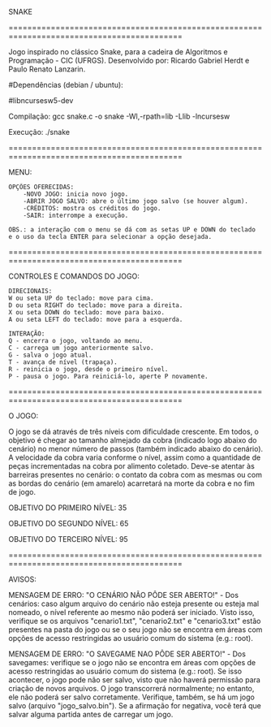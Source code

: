 
SNAKE

===========================================================================================

Jogo inspirado no clássico Snake, para a cadeira de Algoritmos e Programação - CIC (UFRGS). 
Desenvolvido por: Ricardo Gabriel Herdt e Paulo Renato Lanzarin.

#Dependências (debian / ubuntu):

#libncursesw5-dev

Compilação:
gcc snake.c -o snake -Wl,-rpath=lib -Llib -lncursesw

Execução:
./snake

===========================================================================================

MENU:

	OPÇÕES OFERECIDAS:
		-NOVO JOGO: inicia novo jogo.
		-ABRIR JOGO SALVO: abre o último jogo salvo (se houver algum).
		-CRÉDITOS: mostra os créditos do jogo.
		-SAIR: interrompe a execução.

	OBS.: a interação com o menu se dá com as setas UP e DOWN do teclado
	e o uso da tecla ENTER para selecionar a opção desejada.

===========================================================================================

CONTROLES E COMANDOS DO JOGO:

	DIRECIONAIS:
	W ou seta UP do teclado: move para cima.
	D ou seta RIGHT do teclado: move para a direita.
	X ou seta DOWN do teclado: move para baixo.
	A ou seta LEFT do teclado: move para a esquerda.

	INTERAÇÃO:
	Q - encerra o jogo, voltando ao menu.
	C - carrega um jogo anteriormente salvo.
	G - salva o jogo atual.
	T - avança de nível (trapaça).
	R - reinicia o jogo, desde o primeiro nível.
	P - pausa o jogo. Para reiniciá-lo, aperte P novamente.

===========================================================================================

O JOGO:

O jogo se dá através de três níveis com dificuldade crescente. Em todos, o objetivo é
chegar ao tamanho almejado da cobra (indicado logo abaixo do cenário) no menor número
de passos (também indicado abaixo do cenário). A velocidade da cobra varia conforme o 
nível, assim como a quantidade de peças incrementadas na cobra por alimento coletado.
Deve-se atentar às barreiras presentes no cenário: o contato da cobra com as mesmas ou 
com as bordas do cenário (em amarelo) acarretará na morte da cobra e no fim de jogo.

OBJETIVO DO PRIMEIRO NÍVEL: 35

OBJETIVO DO SEGUNDO NÍVEL: 65

OBJETIVO DO TERCEIRO NÍVEL: 95

===========================================================================================

AVISOS:

MENSAGEM DE ERRO: "O CENÁRIO NÃO PÔDE SER ABERTO!"
	- Dos cenários: caso algum arquivo do cenário não esteja presente ou esteja mal 
	nomeado, o nível referente ao mesmo não poderá ser iniciado. Visto isso, verifique 
	se os arquivos "cenario1.txt", "cenario2.txt" e "cenario3.txt" estão presentes na 
	pasta do jogo ou se o seu jogo não se encontra em áreas com opções de acesso 
	restringidas ao usuário comum do sistema (e.g.: root).

MENSAGEM DE ERRO: "O SAVEGAME NAO PÔDE SER ABERTO!"
	- Dos savegames: verifique se o jogo não se encontra em áreas com opções de acesso 
	restringidas ao usuário comum do sistema (e.g.: root). Se isso acontecer, o jogo 
	pode não ser salvo, visto que não haverá permissão para criação de novos arquivos. 
	O jogo transcorrerá normalmente; no entanto, ele não poderá ser salvo corretamente.
	Verifique, também, se há um jogo salvo (arquivo "jogo_salvo.bin"). Se a afirmação 
	for negativa, você terá que salvar alguma partida antes de carregar um jogo.







